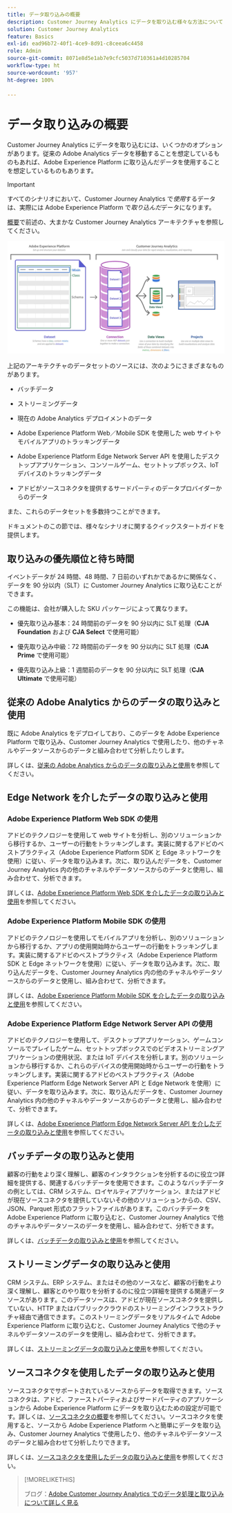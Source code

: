 ```yaml
---
title: データ取り込みの概要
description: Customer Journey Analytics にデータを取り込む様々な方法について
solution: Customer Journey Analytics
feature: Basics
exl-id: ead96b72-40f1-4ce9-8d91-c8ceea6c4458
role: Admin
source-git-commit: 8071e8d5e1ab7e9cfc5037d710361a4d10285704
workflow-type: ht
source-wordcount: '957'
ht-degree: 100%

---
```


# データ取り込みの概要

Customer Journey Analytics にデータを取り込むには、いくつかのオプションがあります。従来の Adobe Analytics データを移動することを想定しているものもあれば、Adobe Experience Platform に取り込んだデータを使用することを想定しているものもあります。

>[!IMPORTANT]
>
>すべてのシナリオにおいて、Customer Journey Analytics で&#x200B;_使用_&#x200B;するデータは、実際には Adobe Experience Platform で&#x200B;_取り込んだ_&#x200B;データになります。

[概要](https://experienceleague.adobe.com/docs/analytics-platform/using/cja-overview/cja-overview.html?lang=ja)で前述の、大まかな Customer Journey Analytics アーキテクチャを参照してください。

![この節で説明する Customer Journey Analytics アーキテクチャ](./assets/cja-architecture.png)

上記のアーキテクチャのデータセットのソースには、次のようにさまざまなものがあります。

- バッチデータ

- ストリーミングデータ

- 現在の Adobe Analytics デプロイメントのデータ

- Adobe Experience Platform Web／Mobile SDK を使用した web サイトやモバイルアプリのトラッキングデータ

- Adobe Experience Platform Edge Network Server API を使用したデスクトップアプリケーション、コンソールゲーム、セットトップボックス、IoT デバイスのトラッキングデータ

- アドビがソースコネクタを提供するサードパーティのデータプロバイダーからのデータ

また、これらのデータセットを多数持つことができます。

ドキュメントのこの節では、様々なシナリオに関するクイックスタートガイドを提供します。

## 取り込みの優先順位と待ち時間

イベントデータが 24 時間、48 時間、7 日前のいずれかであるかに関係なく、データを 90 分以内（SLT）に Customer Journey Analytics に取り込むことができます。

この機能は、会社が購入した SKU パッケージによって異なります。

- 優先取り込み基本：24 時間前のデータを 90 分以内に SLT 処理（**CJA Foundation** および **CJA Select** で使用可能）

- 優先取り込み中級：72 時間前のデータを 90 分以内に SLT 処理（**CJA Prime** で使用可能）

- 優先取り込み上級：1 週間前のデータを 90 分以内に SLT 処理（**CJA Ultimate** で使用可能）

## 従来の Adobe Analytics からのデータの取り込みと使用

既に Adobe Analytics をデプロイしており、このデータを Adobe Experience Platform で取り込み、Customer Journey Analytics で使用したり、他のチャネルやデータソースからのデータと組み合わせて分析したりします。

詳しくは、[従来の Adobe Analytics からのデータの取り込みと使用](./analytics.md)を参照してください。


## Edge Network を介したデータの取り込みと使用

### Adobe Experience Platform Web SDK の使用

アドビのテクノロジーを使用して web サイトを分析し、別のソリューションから移行するか、ユーザーの行動をトラッキングします。実装に関するアドビのベストプラクティス（Adobe Experience Platform SDK と Edge ネットワークを使用）に従い、データを取り込みます。次に、取り込んだデータを、Customer Journey Analytics 内の他のチャネルやデータソースからのデータと使用し、組み合わせて、分析できます。

詳しくは、[Adobe Experience Platform Web SDK を介したデータの取り込みと使用](./aepwebsdk.md)を参照してください。

### Adobe Experience Platform Mobile SDK の使用

アドビのテクノロジーを使用してモバイルアプリを分析し、別のソリューションから移行するか、アプリの使用開始時からユーザーの行動をトラッキングします。実装に関するアドビのベストプラクティス（Adobe Experience Platform SDK と Edge ネットワークを使用）に従い、データを取り込みます。次に、取り込んだデータを、Customer Journey Analytics 内の他のチャネルやデータソースからのデータと使用し、組み合わせて、分析できます。

詳しくは、[Adobe Experience Platform Mobile SDK を介したデータの取り込みと使用](./aepmobilesdk.md)を参照してください。

### Adobe Experience Platform Edge Network Server API の使用

アドビのテクノロジーを使用して、デスクトップアプリケーション、ゲームコンソールでプレイしたゲーム、セットトップボックスでのビデオストリーミングアプリケーションの使用状況、または IoT デバイスを分析します。別のソリューションから移行するか、これらのデバイスの使用開始時からユーザーの行動をトラッキングします。実装に関するアドビのベストプラクティス（Adobe Experience Platform Edge Network Server API と Edge Network を使用）に従い、データを取り込みます。次に、取り込んだデータを、Customer Journey Analytics 内の他のチャネルやデータソースからのデータと使用し、組み合わせて、分析できます。

詳しくは、[Adobe Experience Platform Edge Network Server API を介したデータの取り込みと使用](./serverapi.md)を参照してください。

## バッチデータの取り込みと使用

顧客の行動をより深く理解し、顧客のインタラクションを分析するのに役立つ詳細を提供する、関連するバッチデータを使用できます。このようなバッチデータの例としては、CRM システム、ロイヤルティアプリケーション、またはアドビが現在ソースコネクタを提供していないその他のソリューションからの、CSV、JSON、Parquet 形式のフラットファイルがあります。このバッチデータを Adobe Experience Platform に取り込むと、Customer Journey Analytics で他のチャネルやデータソースのデータを使用し、組み合わせて、分析できます。

詳しくは、[バッチデータの取り込みと使用](./batch.md)を参照してください。

## ストリーミングデータの取り込みと使用

CRM システム、ERP システム、またはその他のソースなど、顧客の行動をより深く理解し、顧客とのやり取りを分析するのに役立つ詳細を提供する関連データソースがあります。このデータソースは、アドビが現在ソースコネクタを提供していない、HTTP またはパブリッククラウドのストリーミングインフラストラクチャ経由で通信できます。このストリーミングデータをリアルタイムで Adobe Experience Platform に取り込むと、Customer Journey Analytics で他のチャネルやデータソースのデータを使用し、組み合わせて、分析できます。

詳しくは、[ストリーミングデータの取り込みと使用](./streaming.md)を参照してください。

## ソースコネクタを使用したデータの取り込みと使用

ソースコネクタでサポートされているソースからデータを取得できます。ソースコネクタは、アドビ、ファーストパーティおよびサードパーティのアプリケーションから Adobe Experience Platform にデータを取り込むための設定が可能です。詳しくは、[ソースコネクタの概要](https://experienceleague.adobe.com/docs/experience-platform/sources/home.html?lang=ja)を参照してください。ソースコネクタを使用すると、ソースから Adobe Experience Platform へと簡単にデータを取り込み、Customer Journey Analytics で使用したり、他のチャネルやデータソースのデータと組み合わせて分析したりできます。

詳しくは、[ソースコネクタを使用したデータの取り込みと使用](./sources.md)を参照してください。

>[!MORELIKETHIS]
>
>ブログ：[Adobe Customer Journey Analytics でのデータ処理と取り込みについて詳しく見る](https://experienceleaguecommunities.adobe.com/t5/adobe-analytics-blogs/a-closer-look-at-data-processing-amp-ingestion-in-adobe-customer/ba-p/665091)

